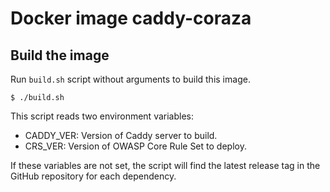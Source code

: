 # Docker image caddy-coraza

## Build the image

Run `build.sh` script without arguments to build this image.

```
$ ./build.sh
```

This script reads two environment variables: 
- CADDY_VER: Version of Caddy server to build.
- CRS_VER: Version of OWASP Core Rule Set to deploy.

If these variables are not set, the script will find the latest release tag in the GitHub repository for each dependency.
